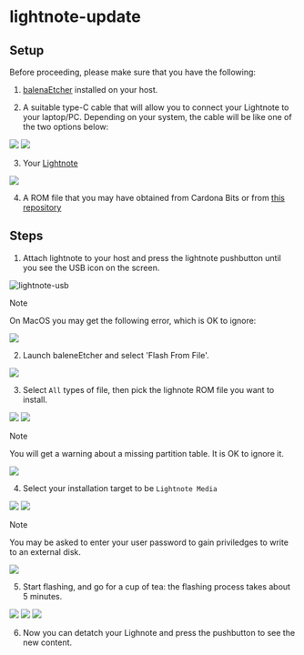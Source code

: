 # lightnote-update

## Setup

Before proceeding, please make sure that you have the following:

1. [balenaEtcher](https://etcher.balena.io/#download-etcher) installed on your host.

2. A suitable type-C cable that will allow you to connect your Lightnote to
   your laptop/PC.  Depending on your system, the cable will be like one of the
two options below:

![](images/usb-c-to-usb-a.png) ![](images/usb-c-to-usb-c.png)

3. Your [Lightnote](https://lightnote.cardonabits.com/products/lightnote-chess-edition-2-0)

![](images/TopViewLandscape.png)

4. A ROM file that you may have obtained from Cardona Bits or from [this repository](roms)

## Steps

1. Attach lightnote to your host and press the lightnote pushbutton until you see the USB icon on the screen.

![lightnote-usb](https://github.com/cardonabits/lightnote-update/assets/676181/a7aaa4d2-c884-46f2-8fa8-d46262f34f7e)


> [!NOTE]
> On MacOS you may get the following error, which is OK to ignore:
>
> ![](images/readable-error.png)

2. Launch baleneEtcher and select 'Flash From File'. 

![](images/flash-from-file.png)

3. Select `All` types of file, then pick the lighnote ROM file you want to install.

![](images/all-images.png)
![](images/select-file.png)

> [!NOTE]
> You will get a warning about a missing partition table.  It is OK to ignore it.
>
> ![](images/missing-partition-table.png)

4. Select your installation target to be `Lightnote Media`

![](images/select-target.png)
![](images/lightnote-media.png)

> [!NOTE]
> You may be asked to enter your user password to gain priviledges to write to an external disk.
>
> ![](images/priviledge.png)

5. Start flashing, and go for a cup of tea:  the flashing process takes about 5 minutes.

![](images/flash.png)
![](images/flashing.png)
![](images/flashed.png)

6. Now you can detatch your Lighnote and press the pushbutton to see the new content.

